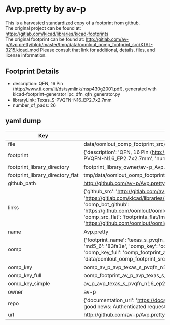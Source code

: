 # Avp.pretty by av-p  
This is a harvested standardized copy of a footprint from github.  
The original project can be found at:  
https://gitlab.com/kicad/libraries/kicad-footprints  
The original footprint can be found at:
http://gitlab.com/av-p/Avp.pretty/blob/master/tmp/data/oomlout_oomp_footprint_src/XTAL-3215.kicad_mod
Please consult that link for additional, details, files, and license information.  
## Footprint Details
* description: QFN, 16 Pin (http://www.ti.com/lit/ds/symlink/msp430g2001.pdf), generated with kicad-footprint-generator ipc_dfn_qfn_generator.py  
* libraryLink: Texas_S-PVQFN-N16_EP2.7x2.7mm  
* number_of_pads: 26  
## yaml dump  
| Key | Value |  
| --- | --- |  
| file | data/oomlout_oomp_footprint_src/Avp.pretty/Texas_S-PVQFN-N16_EP2.7x2.7mm.kicad_mod |  
| footprint | {'description': 'QFN, 16 Pin (http://www.ti.com/lit/ds/symlink/msp430g2001.pdf), generated with kicad-footprint-generator ipc_dfn_qfn_generator.py', 'libraryLink': 'Texas_S-PVQFN-N16_EP2.7x2.7mm', 'number_of_pads': 26} |  
| footprint_library_directory | footprint_library_owner/av-p_Avp.pretty |  
| footprint_library_directory_flat | tmp/data/oomlout_oomp_footprint_src/footprints_flat/av_p_avp_texas_s_pvqfn_n16_ep2_7x2_7mm/working |  
| github_path | http://github.com/av-p/Avp.pretty/blob/master/tmp/data/oomlout_oomp_footprint_src/Texas_S-PVQFN-N16_EP2.7x2.7mm.kicad_mod |  
| links | {'github_src': 'http://gitlab.com/av-p/Avp.pretty/blob/master/tmp/data/oomlout_oomp_footprint_src/XTAL-3215.kicad_mod', 'github_src_repo': 'https://gitlab.com/kicad/libraries/kicad-footprints', 'oomp_bot': 'tmp/data/oomlout_oomp_footprint_src/footprints/av_p_avp_texas_s_pvqfn_n16_ep2_7x2_7mm/working', 'oomp_bot_github': 'https://github.com/oomlout/oomlout_oomp_footprint_bot/tree/main/tmp/data/oomlout_oomp_footprint_src/footprints/av_p_avp_texas_s_pvqfn_n16_ep2_7x2_7mm/working', 'oomp_src_flat': 'footprints_flat/tmp/data/oomlout_oomp_footprint_src/footprints_flat/av_p_avp_texas_s_pvqfn_n16_ep2_7x2_7mm/working', 'oomp_src_flat_github': 'https://github.com/oomlout/oomlout_oomp_footprint_src/tree/main/tmp/data/oomlout_oomp_footprint_src/footprints_flat/av_p_avp_texas_s_pvqfn_n16_ep2_7x2_7mm/working'} |  
| name | Avp.pretty |  
| oomp | {'footprint_name': 'texas_s_pvqfn_n16_ep2_7x2_7mm', 'library_name': 'avp', 'md5': '83fa1e8e7294c040b1ee7328fc9cf570', 'md5_10': '83fa1e8e72', 'md5_5': '83fa1', 'md5_6': '83fa1e', 'oomp_key': 'oomp_av_p_avp_texas_s_pvqfn_n16_ep2_7x2_7mm', 'oomp_key_extra': 'oomp_footprint_av_p_avp_texas_s_pvqfn_n16_ep2_7x2_7mm', 'oomp_key_full': 'oomp_footprint_av_p_avp_texas_s_pvqfn_n16_ep2_7x2_7mm_83fa1e', 'oomp_key_simple': 'av_p_avp_texas_s_pvqfn_n16_ep2_7x2_7mm', 'original_filename': 'data/oomlout_oomp_footprint_src/Avp.pretty/Texas_S-PVQFN-N16_EP2.7x2.7mm.kicad_mod', 'owner_name': 'av_p'} |  
| oomp_key | oomp_av_p_avp_texas_s_pvqfn_n16_ep2_7x2_7mm |  
| oomp_key_full | oomp_footprint_av_p_avp_texas_s_pvqfn_n16_ep2_7x2_7mm |  
| oomp_key_simple | av_p_avp_texas_s_pvqfn_n16_ep2_7x2_7mm |  
| owner | av-p |  
| repo | {'documentation_url': 'https://docs.github.com/rest/overview/resources-in-the-rest-api#rate-limiting', 'message': "API rate limit exceeded for 84.66.142.224. (But here's the good news: Authenticated requests get a higher rate limit. Check out the documentation for more details.)"} |  
| url | http://github.com/av-p/Avp.pretty |  

